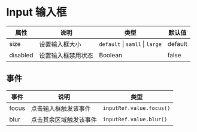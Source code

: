 # Input 输入框

<demo src='./demos/basic.vue' />

<demo src='./demos/disabled.vue' />

<demo src='./demos/size.vue' />

<demo src='./demos/slot.vue' />

| 属性     | 说明             | 类型                            | 默认值  |
| -------- | ---------------- | ------------------------------- | ------- |
| size     | 设置输入框大小     | `default` \| `samll` \| `large`   | default |
| disabled | 设置输入框禁用状态 | Boolean                         | false   |

## 事件

| 事件  | 说明               | 类型                      |
| ----- | ------------------ | ------------------------- |
| focus | 点击输入框触发该事件 | `inputRef.value.focus()` |
| blur | 点击其余区域触发该事件 | `inputRef.value.blur()` |
